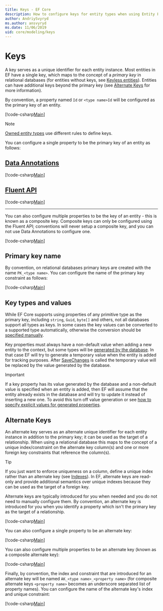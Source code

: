 ```yaml
---
title: Keys - EF Core
description: How to configure keys for entity types when using Entity Framework Core
author: AndriySvyryd
ms.author: ansvyryd
ms.date: 11/06/2019
uid: core/modeling/keys
---
```

# Keys

A key serves as a unique identifier for each entity instance. Most entities in EF have a single key, which maps to the concept of a *primary key* in relational databases (for entities without keys, see [Keyless entities](xref:core/modeling/keyless-entity-types)). Entities can have additional keys beyond the primary key (see [Alternate Keys](#alternate-keys) for more information).

By convention, a property named `Id` or `<type name>Id` will be configured as the primary key of an entity.

[!code-csharp[Main](../../../samples/core/Modeling/Conventions/KeyId.cs?name=KeyId&highlight=3,11)]

> [!NOTE]
> [Owned entity types](xref:core/modeling/owned-entities) use different rules to define keys.

You can configure a single property to be the primary key of an entity as follows:

## [Data Annotations](#tab/data-annotations)

[!code-csharp[Main](../../../samples/core/Modeling/DataAnnotations/KeySingle.cs?name=KeySingle&highlight=3)]

## [Fluent API](#tab/fluent-api)

[!code-csharp[Main](../../../samples/core/Modeling/FluentAPI/KeySingle.cs?name=KeySingle&highlight=4)]

***

You can also configure multiple properties to be the key of an entity - this is known as a composite key. Composite keys can only be configured using the Fluent API; conventions will never setup a composite key, and you can not use Data Annotations to configure one.

[!code-csharp[Main](../../../samples/core/Modeling/FluentAPI/KeyComposite.cs?name=KeyComposite&highlight=4)]

## Primary key name

By convention, on relational databases primary keys are created with the name `PK_<type name>`. You can configure the name of the primary key constraint as follows:

[!code-csharp[Main](../../../samples/core/Modeling/FluentAPI/KeyName.cs?name=KeyName&highlight=5)]

## Key types and values

While EF Core supports using properties of any primitive type as the primary key, including `string`, `Guid`, `byte[]` and others, not all databases support all types as keys. In some cases the key values can be converted to a supported type automatically, otherwise the conversion should be [specified manually](xref:core/modeling/value-conversions).

Key properties must always have a non-default value when adding a new entity to the context, but some types will be [generated by the database](xref:core/modeling/generated-properties). In that case EF will try to generate a temporary value when the entity is added for tracking purposes. After [SaveChanges](/dotnet/api/Microsoft.EntityFrameworkCore.DbContext.SaveChanges) is called the temporary value will be replaced by the value generated by the database.

> [!Important]
> If a key property has its value generated by the database and a non-default value is specified when an entity is added, then EF will assume that the entity already exists in the database and will try to update it instead of inserting a new one. To avoid this turn off value generation or see [how to specify explicit values for generated properties](../saving/explicit-values-generated-properties.md).

## Alternate Keys

An alternate key serves as an alternate unique identifier for each entity instance in addition to the primary key; it can be used as the target of a relationship. When using a relational database this maps to the concept of a unique index/constraint on the alternate key column(s) and one or more foreign key constraints that reference the column(s).

> [!TIP]
> If you just want to enforce uniqueness on a column, define a unique index rather than an alternate key (see [Indexes](indexes.md)). In EF, alternate keys are read-only and provide additional semantics over unique indexes because they can be used as the target of a foreign key.

Alternate keys are typically introduced for you when needed and you do not need to manually configure them. By convention, an alternate key is introduced for you when you identify a property which isn't the primary key as the target of a relationship.

[!code-csharp[Main](../../../samples/core/Modeling/Conventions/AlternateKey.cs?name=AlternateKey&highlight=12)]

You can also configure a single property to be an alternate key:

[!code-csharp[Main](../../../samples/core/Modeling/FluentAPI/AlternateKeySingle.cs?name=AlternateKeySingle&highlight=4)]

You can also configure multiple properties to be an alternate key (known as a composite alternate key):

[!code-csharp[Main](../../../samples/core/Modeling/FluentAPI/AlternateKeyComposite.cs?name=AlternateKeyComposite&highlight=4)]

Finally, by convention, the index and constraint that are introduced for an alternate key will be named `AK_<type name>_<property name>` (for composite alternate keys `<property name>` becomes an underscore separated list of property names). You can configure the name of the alternate key's index and unique constraint:

[!code-csharp[Main](../../../samples/core/Modeling/FluentAPI/AlternateKeyName.cs?name=AlternateKeyName&highlight=5)]
